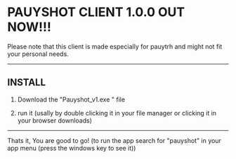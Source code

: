 # PAUYSHOT CLIENT 1.0.0 OUT NOW!!!
 

Please note that this client is made especially for pauytrh and might not fit your personal needs.
 

---
 

## INSTALL
 

1.  Download the "Pauyshot_v1.exe " file
   
2.  run it (usally by double clicking it in your file manager or clicking it in your browser downloads)

---
 
Thats it, You are good to go! (to run the app search for "pauyshot" in your app menu (press the windows key to see it))

